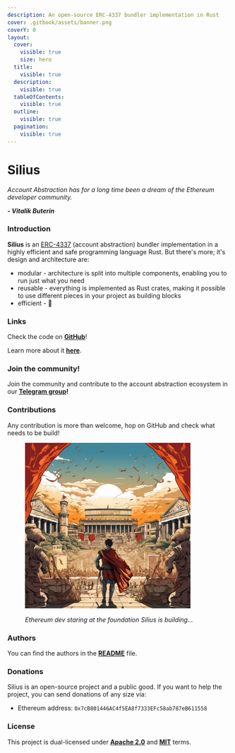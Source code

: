 ```yaml
---
description: An open-source ERC-4337 bundler implementation in Rust
cover: .gitbook/assets/banner.png
coverY: 0
layout:
  cover:
    visible: true
    size: hero
  title:
    visible: true
  description:
    visible: true
  tableOfContents:
    visible: true
  outline:
    visible: true
  pagination:
    visible: true
---
```


# Silius

_Account Abstraction has for a long time been a dream of the Ethereum developer community._

_**- Vitalik Buterin**_

### Introduction

**Silius** is an [ERC-4337](https://eips.ethereum.org/EIPS/eip-4337) (account abstraction) bundler implementation in a highly efficient and safe programming language Rust. But there's more; it's design and architecture are:

* modular - architecture is split into multiple components, enabling you to run just what you need
* reusable - everything is implemented as Rust crates, making it possible to use different pieces in your project as building blocks
* efficient - :crab:

### Links

Check the code on [**GitHub**](https://github.com/Vid201/silius)!

Learn more about it [**here**](https://hackmd.io/@Vid201/aa-bundler-rust).

### Join the community!

Join the community and contribute to the account abstraction ecosystem in our [**Telegram group**](https://t.me/+sKeRcN4j3MM3NmNk)**!**

### Contributions

Any contribution is more than welcome, hop on GitHub and check what needs to be build!

<figure><img src=".gitbook/assets/banner.png" alt="" width="375"><figcaption><p><em>Ethereum dev staring at the foundation Silius is building...</em></p></figcaption></figure>

### Authors

You can find the authors in the [**README**](https://github.com/Vid201/silius#authors) file.

### Donations

Silius is an open-source project and a public good. If you want to help the project, you can send donations of any size via:

* Ethereum address: `0x7cB801446AC4f5EA8f7333EFc58ab787eB611558`

### License

This project is dual-licensed under [**Apache 2.0**](https://github.com/Vid201/silius/blob/main/LICENSE-APACHE) and [**MIT**](https://github.com/Vid201/silius/blob/main/LICENSE-MIT) terms.
